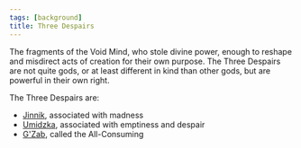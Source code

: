 ```yaml
---
tags: [background]
title: Three Despairs
---
```


The fragments of the Void Mind, who stole divine power, enough to reshape and misdirect acts of creation for their own purpose. The Three Despairs are not quite gods, or at least different in kind than other gods, but are powerful in their own right.

The Three Despairs are:
- [Jinnik](<./jinnik.md>), associated with madness
- [Umidzka](<./umidzka.md>), associated with emptiness and despair
- [G'Zab](<./g-zab.md>), called the All-Consuming